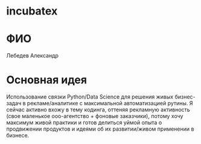 # incubatex

# ФИО
Лебедев Александр 

# Основная идея
Использование связки Python/Data Science для решения живых бизнес-задач в рекламе/аналитике с максимальной автоматизацией рутины. Я сейчас активно вхожу в тему кодинга, оттеняя рекламную активность (свое маленькое ооо-агентство + фоновые заказчики), потому хочу максимум живой практики и готов делиться уймой опыта о продвижении продуктов и идеями об их развитии/живом применении в бизнесе.
